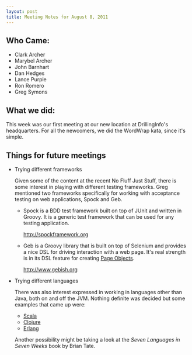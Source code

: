 ```yaml
---
layout: post
title: Meeting Notes for August 8, 2011
---
```


Who Came:
---------
* Clark Archer
* Marybel Archer 
* John Barnhart
* Dan Hedges
* Lance Purple
* Ron Romero 	 	
* Greg Symons

What we did:
------------

This week was our first meeting at our new location at DrillingInfo's
headquarters. For all the newcomers, we did the WordWrap kata, since it's
simple. 

Things for future meetings
--------------------------
* Trying different frameworks

  Given some of the content at the recent No Fluff Just Stuff, there is some
  interest in playing with different testing frameworks. Greg mentioned two
  frameworks specifically for working with acceptance testing on web
  applications, Spock and Geb.

  * Spock is a BDD test framework built on top of JUnit and written in Groovy. It
    is a generic test framework that can be used for any testing application.

    http://spockframework.org

  * Geb is a Groovy library that is built on top of Selenium and provides a nice
    DSL for driving interaction with a web page. It's real strength is in its
    DSL feature for creating [Page Objects](http://code.google.com/p/selenium/wiki/PageObjects).

    http://www.gebish.org

* Trying different languages
  
  There was also interest expressed in working in languages other than Java,
  both on and off the JVM. Nothing definite was decided but some examples that
  came up were:

  * [Scala](http://www.scala-lang.org)
  * [Clojure](http://clojure.org)
  * [Erlang](http://www.erlang.org)

  Another possibility might be taking a look at the _Seven Languages in Seven
  Weeks_ book by Brian Tate.
